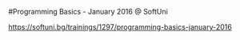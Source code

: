 #Programming Basics - January 2016 @ SoftUni

https://softuni.bg/trainings/1297/programming-basics-january-2016
